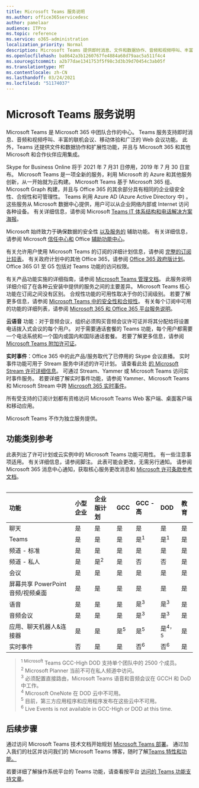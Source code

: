 ```yaml
---
title: Microsoft Teams 服务说明
ms.author: office365servicedesc
author: pamelaar
audience: ITPro
ms.topic: reference
ms.service: o365-administration
localization_priority: Normal
description: Microsoft Teams 提供即时消息、文件和数据协作、音频和视频呼叫、丰富的联机会议、移动体验和广泛的 Web 会议功能。
ms.openlocfilehash: ba8642a3b1260767fe4884a68d79aac5a511f4c4
ms.sourcegitcommit: a2b77dae1341753f5f98c3d3b39d70454c3ab05f
ms.translationtype: MT
ms.contentlocale: zh-CN
ms.lasthandoff: 03/24/2021
ms.locfileid: "51174037"
---
```

# <a name="microsoft-teams-service-description"></a>Microsoft Teams 服务说明

Microsoft Teams 是 Microsoft 365 中团队合作的中心。 Teams 服务支持即时消息、音频和视频呼叫、丰富的联机会议、移动体验和广泛的 Web 会议功能。 此外，Teams 还提供文件和数据协作和扩展性功能，并且与 Microsoft 365 和其他 Microsoft 和合作伙伴应用集成。

Skype for Business Online 将于 2021 年 7 月[](https://techcommunity.microsoft.com/t5/Microsoft-Teams-Blog/Skype-for-Business-Online-to-Be-Retired-in-2021/ba-p/777833)31 日停用，2019 年 7 月 30 日宣布。 Microsoft Teams 是一项全新的服务，利用 Microsoft 的 Azure 和其他服务创新，从一开始就为云构建。 Microsoft Teams 基于 Microsoft 365 组、Microsoft Graph 构建，并且与 Office 365 的其余部分具有相同的企业级安全性、合规性和可管理性。 Teams 利用 Azure AD (Azure Active Directory 中) 。 这些服务从 Microsoft 数据中心提供，用户可以从企业网络内部或 Internet 访问各种设备。 有关详细信息，请参阅 Microsoft [Teams IT 体系结构和电话解决方案海报](/microsoftteams/teams-architecture-solutions-posters)。

Microsoft 始终致力于确保数据的安全性 [以及服务的](https://www.microsoft.com/trust-center/compliance/accessibility) 辅助功能。 有关详细信息，请参阅 Microsoft [信任中心和](https://www.microsoft.com/trust-center) Office [辅助功能中心](https://support.office.com/article/Office-Accessibility-Center-Resources-for-people-with-disabilities-ecab0fcf-d143-4fe8-a2ff-6cd596bddc6d)。

有关允许用户使用 Microsoft Teams 的订阅的详细计划信息，请参阅 [完整的订阅比较表](https://go.microsoft.com/fwlink/?linkid=2139145)。 有关政府计划中的其他 Office 365，请参阅 [Office 365 政府版计划](https://www.microsoft.com/microsoft-365/government/compare-office-365-government-plans)。 Office 365 G1 至 G5 包括对 Teams 功能的访问权限。

有关产品功能实施的详细指南，请参阅 [Microsoft Teams 管理文档](/MicrosoftTeams)。 此服务说明详细介绍了在各种云安装中提供的服务之间的主要差异。 Microsoft Teams 核心功能在订阅之间没有区别。 合规性功能的可用性取决于你的订阅级别。 若要了解更多信息，请参阅 [Microsoft Teams 中的安全性和合规性](/microsoftteams/security-compliance-overview)。 有关每个订阅中可用的功能的详细列表，请参阅 [Microsoft 365 和 Office 365 平台服务说明](./office-365-platform-service-description/office-365-platform-service-description.md)。

**云语音** 功能：对于音频会议，组织必须购买音频会议许可证并将其分配给将设置电话拨入式会议的每个用户。 对于需要通话套餐的 Teams 功能，每个用户都需要一个电话系统和一个国内或国内和国际通话套餐。 若要了解更多信息，请参阅 [Microsoft Teams 附加许可证](/microsoftteams/teams-add-on-licensing/microsoft-teams-add-on-licensing)。

**实时事件**：Office 365 中的此产品/服务取代了已停用的 Skype 会议直播。 实时事件功能可用于 Stream 服务中详述的许可计划。 请查看此处 [的 Microsoft Stream 许可详细信息](/stream/license-overview)。 可通过 Stream、Yammer 或 Microsoft Teams 访问实时事件服务。 若要详细了解实时事件功能，请参阅 Yammer、Microsoft Teams 和 Microsoft Stream 中跨 [Microsoft 365 实时事件](/stream/live-event-m365)。

所有受支持的订阅计划都有资格访问 Microsoft Teams Web 客户端、桌面客户端和移动应用。

Microsoft Teams 不作为独立服务提供。

## <a name="feature-category-reference"></a>功能类别参考

此表列出了许可计划或云实例中的 Microsoft Teams 功能可用性。 有一些注意事项适用。 有关详细信息，请参阅脚注。 此表可能会更改，无需另行通知。 请参阅 Microsoft 365 消息中心通知，获取核心服务更改消息和 [Microsoft 许可条款参考文档](https://www.microsoft.com/licensing/product-licensing/products)。<br><br>

| 功能 | 小型企业 | 企业版计划 | GCC | GCC - 高 | DOD | 教育 |
|:-----|:-----|:-----|:-----|:-----|:-----|:-----|
|聊天  <br/> |是  <br/> |是  <br/> |是  <br/> |是  <br/> |是  <br/> |是  <br/> |
|Teams  <br/> |是 <br/> |是 <br/> |是 <br/> |是<sup>1</sup>  <br/> |是<sup>1</sup>  <br/> |是  <br/> |
|频道 - 标准  <br/> |是  <br/> |是  <br/> |是  <br/> |是  <br/> |是  <br/> |是  <br/> |
|频道 - 私人  <br/> |是  <br/> |是<sup>2</sup>  <br/> |是 <br/> |否  <br/> |否 <br/> |是  <br/> |
|会议  <br/> |是  <br/> |是  <br/> |是  <br/> |是  <br/> |是  <br/> |是  <br/> |
|屏幕共享 PowerPoint 音频/视频桌面 <br/> |是  <br/> |是  <br/> |是  <br/> |是  <br/> |是  <br/> |是  <br/> |
|语音  <br/> |是  <br/> |是  <br/> |是  <br/> |是<sup>3</sup>  <br/> |是<sup>3</sup>  <br/> |是  <br/> |
|音频会议  <br/> |是  <br/> |是  <br/> |是  <br/> |是<sup>3</sup>  <br/> |是<sup>3</sup>  <br/> |是  <br/> |
|应用、聊天机器人&连接器  <br/> |是  <br/> |是  <br/> |是<sup>5</sup>  <br/> |是<sup>5</sup>  <br/> |是<sup>4，5</sup>  <br/> |是  <br/> |
|实时事件  <br/> |否  <br/> |是  <br/> |是  <br/> |否<sup>6</sup>  <br/> |否<sup>6</sup>  <br/> |是  <br/> |

> <sup>1 Microsoft</sup>  Teams GCC-High DOD 支持单个团队中的 2500 个成员。<br/>
> <sup>2</sup> Microsoft Planner 当前不可在私人频道中访问。<br/>
> <sup>3</sup> 必须配置直接路由，Microsoft Teams 语音和音频会议在 GCCH 和 DoD 中工作。<br/>
> <sup>4</sup> Microsoft OneNote 在 DOD 云中不可用。<br/>
> <sup>5</sup> 目前，第三方应用程序和应用程序发布在这些云中不可用。<br/>
> <sup>6</sup> Live Events is not available in GCC-High or DOD at this time.<br/>

## <a name="next-steps"></a>后续步骤

通过访问 Microsoft Teams 技术文档开始规划 [Microsoft Teams 部署](/MicrosoftTeams/)。 通过加入我们的社区并访问我们的 Microsoft Teams 博客，随时了解[Teams 特性和功能。](https://aka.ms/TeamsBlog)

若要详细了解操作系统平台的 Teams 功能，请查看按平台 [访问的 Teams 功能支持文章](https://aka.ms/teamsfeaturesbyplatform)。